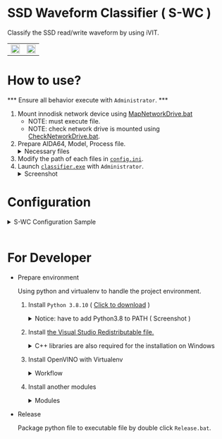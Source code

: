 # SSD Waveform Classifier ( S-WC )
Classify the SSD read/write waveform by using iVIT.
<table border="0">
 <tr>
    <td>
        <image src="docs/figures/iVIT-T-Logo.png" width=100%  style="background-color:white">
    </td>
    <td>
        <image src="docs/figures/iVIT-I-Logo-B.png" width=100% style="background-color:white">
    </td>
 </tr>
</table>
 
# How to use?
*** Ensure all behavior execute with `Administrator`. *** 

1. Mount innodisk network device using [MapNetworkDrive.bat](./MapNetworkDrive.bat) 
    * NOTE: must execute file.
    * NOTE: check network drive is mounted using [CheckNetworkDrive.bat](./CheckNetworkDrive.bat).
1. Prepare AIDA64, Model, Process file.
    <details>
        <summary>Necessary files</summary>
        <image src="./docs/figures/swc.jpg">
    </details>
1. Modify the path of each files in [`config.ini`](config.ini).
2. Launch [`classifier.exe`](classifier.exe) with `Administrator`.
    <details>
        <summary>Screenshot</summary>
        <image src="./docs/figures/screenshot.jpg">
    </details>


# Configuration

<details>
<summary>S-WC Configuration Sample</summary>
    
```INI
[aida64]
describe = The program that can generate the ssd waveform screenshot
enable = 0
exec = ..\aida64\autoConnectTool_aida64_v598_USBnonSupport_.exe
args =

[test-disk]
describe = Use to mock the real disk, this option is not necessary
enable = 0
disk_name = 4TE6

[input]
describe = Input data folder
input_dir = C:\Users\DQE\Desktop\aida64
keyword = aida64v598

[output]
describe = The output directory
retrain_dir = R:\Temp\test
history_dir = R:\Temp\test
current_dir = .
logger = dqe-history.txt

[process]
describe = The image process
module_path = process\process_image_with_substract_Panda.py

[model.read]
describe = The read waveform model
model_path = model\read\AIDA64_CV2_BW_R_ALL.xml
label_path = model\read\classes.txt
threshold = 0.1
detect_data_keyword = R

[model.write]
describe = The write waveform model
model_path = model\write\IDA64_CV2_BW_W_ALL.xml
label_path = model\write\classes.txt
threshold = 0.1
detect_data_keyword = W
```

</details> 
<br>

# For Developer
* Prepare environment
    
    Using python and virtualenv to handle the project environment.
    1. Install `Python 3.8.10` ( [Click to download](https://www.python.org/ftp/python/3.8.10/python-3.8.10-amd64.exe) )
        <details>
        <summary>Notice: have to add Python3.8 to PATH ( Screenshot )</summary>
        
        ![py-installer](docs/figures/py-3.8.10-installer.jpg)
        
        </details> 
        
    2. Install [the Visual Studio Redistributable file.](https://pypi.org/project/openvino/)
        <details>
        <summary>C++ libraries are also required for the installation on Windows</summary>
        
        ![vs-redistributable-file](docs/figures/ov-ensure-install-plugin.jpg)
        
        </details> 
        
    3. Install OpenVINO with Virtualenv
        <details>
        <summary>Workflow</summary>
        
        ```bash
        # Create virtual environment
        python -m venv openvino_env
        # Launch environment
        openvino_env\\Scripts\\activate.bat
        # Install OpenVINO
        python -m pip install openvino==2022.3.0 pyinstaller
        # Verify
        python -c "from openvino.runtime import Core; print(Core().available_devices)"
        ```
        </details> 
    4. Install another modules
        <details>
        <summary>Modules</summary>
        
        ```bash
        pip install opencv-python colorlog tqdm openopenpyxl
        ```
        </details>

* Release

    Package python file to executable file by double click `Release.bat`.

